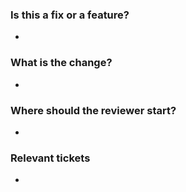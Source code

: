 ### Is this a fix or a feature?
* 
### What is the change?
* 
### Where should the reviewer start?
* 
### Relevant tickets
* 
